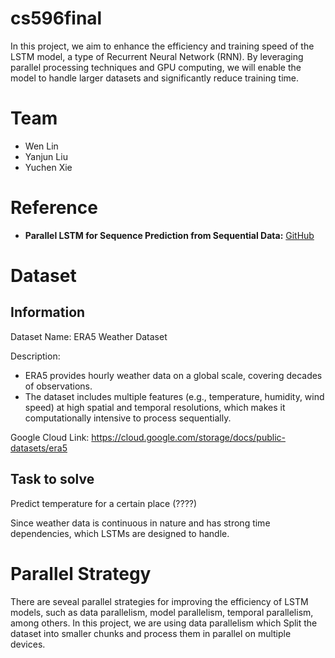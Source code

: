 # cs596final
In this project, we aim to enhance the efficiency and training speed of the LSTM model, a type of Recurrent Neural Network (RNN). By leveraging parallel processing techniques and GPU computing, we will enable the model to handle larger datasets and significantly reduce training time.

# Team
* Wen Lin
* Yanjun Liu
* Yuchen Xie
  
# Reference

- **Parallel LSTM for Sequence Prediction from Sequential Data:** [GitHub](https://github.com/baobuiquang/ParallelLSTM/tree/main)
  
# Dataset
## Information
Dataset Name: ERA5 Weather Dataset

Description:
* ERA5 provides hourly weather data on a global scale, covering decades of observations.
* The dataset includes multiple features (e.g., temperature, humidity, wind speed) at high spatial and temporal resolutions, which makes it computationally intensive to process sequentially.

Google Cloud Link: https://cloud.google.com/storage/docs/public-datasets/era5
## Task to solve
Predict temperature for a certain place (????)

Since weather data is continuous in nature and has strong time dependencies, which LSTMs are designed to handle. 

# Parallel Strategy
There are seveal parallel strategies for improving the efficiency of LSTM models, such as data parallelism, model parallelism, temporal parallelism, among others. In this project, we are using data parallelism which Split the dataset into smaller chunks and process them in parallel on multiple devices.
